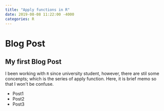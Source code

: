 ```yaml
---
title: "Apply functions in R"
date: 2019-08-08 11:22:00 -4000
categories: R
---
```


# Blog Post
## My first Blog Post

I been working with `R` since university student, however, there are stil some concenpts; which is the series of apply function. Here, it is brief memo so that I won't be confuse.

* Post1
* Post2
* Post3
